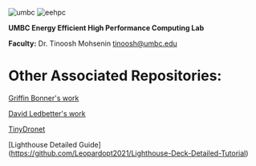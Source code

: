 ![umbc](https://github.com/UMBC-EEHPC/.github/raw/main/images/umbc.png) ![eehpc](https://github.com/UMBC-EEHPC/.github/raw/main/images/eehpc.png)

**UMBC Energy Efficient High Performance Computing Lab**

**Faculty:** Dr. Tinoosh Mohsenin <tinoosh@umbc.edu>

# Other Associated Repositories:

[Griffin Bonner's work](https://github.com/GriffinBonner?tab=repositories)

[David Ledbetter's work](https://github.com/dledbetter123?tab=repositories)

[TinyDronet](https://github.com/aidins1/TinyDronet)

[Lighthouse Detailed Guide] (https://github.com/Leopardopt2021/Lighthouse-Deck-Detailed-Tutorial)
